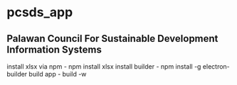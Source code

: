 # pcsds_app
<h2>Palawan Council For Sustainable Development Information Systems</h2>

install xlsx via npm - npm install xlsx
install builder - npm install -g electron-builder
build app - build -w